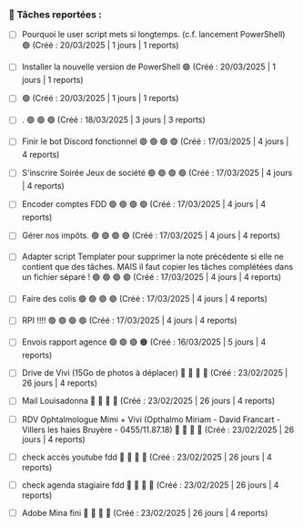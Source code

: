### 📌 Tâches reportées :

- [ ] Pourquoi le user script mets si longtemps. (c.f. lancement PowerShell) 🟢 (Créé : 20/03/2025 | 1 jours | 1 reports)
- [ ] Installer la nouvelle version de PowerShell 🟢 (Créé : 20/03/2025 | 1 jours | 1 reports)
- [ ]  🟢 (Créé : 20/03/2025 | 1 jours | 1 reports)
- [ ] . 🟢 🟢 🟢 (Créé : 18/03/2025 | 3 jours | 3 reports)
- [ ] Finir le bot Discord fonctionnel 🟢 🟢 🟢 🟢 (Créé : 17/03/2025 | 4 jours | 4 reports)
- [ ] S'inscrire Soirée Jeux de société 🟢 🟢 🟢 🟢 (Créé : 17/03/2025 | 4 jours | 4 reports)
- [ ] Encoder comptes FDD 🟢 🟢 🟢 🟢 (Créé : 17/03/2025 | 4 jours | 4 reports)
- [ ] Gérer nos impôts. 🟢 🟢 🟢 🟢 (Créé : 17/03/2025 | 4 jours | 4 reports)
- [ ] Adapter script Templater pour supprimer la note précédente si elle ne contient que des tâches. MAIS il faut copier les tâches complétées dans un fichier séparé ! 🟢 🟢 🟢 🟢 (Créé : 17/03/2025 | 4 jours | 4 reports)
- [ ] Faire des colis 🟢 🟢 🟢 🟢 (Créé : 17/03/2025 | 4 jours | 4 reports)
- [ ] RPI !!!! 🟢 🟢 🟢 🟢 (Créé : 17/03/2025 | 4 jours | 4 reports)
- [ ] Envois rapport agence 🟢 🟢 🟢 🟠 (Créé : 16/03/2025 | 5 jours | 4 reports)
- [ ] Drive de Vivi (15Go de photos à déplacer) 🔴 🔴 🔴 🔴 (Créé : 23/02/2025 | 26 jours | 4 reports)
- [ ] Mail Louisadonna 🔴 🔴 🔴 🔴 (Créé : 23/02/2025 | 26 jours | 4 reports)
- [ ] RDV Ophtalmologue Mimi + Vivi (Opthalmo Miriam - David Francart - Villers les haies Bruyère - 0455/11.87.18) 🔴 🔴 🔴 🔴 (Créé : 23/02/2025 | 26 jours | 4 reports)
- [ ] check accès youtube fdd 🔴 🔴 🔴 🔴 (Créé : 23/02/2025 | 26 jours | 4 reports)
- [ ] check agenda stagiaire fdd 🔴 🔴 🔴 🔴 (Créé : 23/02/2025 | 26 jours | 4 reports)
- [ ] Adobe Mina fini 🔴 🔴 🔴 🔴 (Créé : 23/02/2025 | 26 jours | 4 reports)


